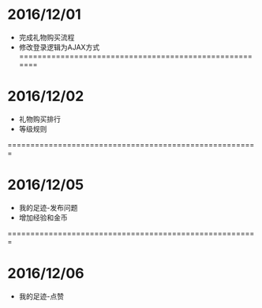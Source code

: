 # 2016/12/01
* 完成礼物购买流程
* 修改登录逻辑为AJAX方式
=======================================================
# 2016/12/02
* 礼物购买排行
* 等级规则

=======================================================
# 2016/12/05
* 我的足迹-发布问题
* 增加经验和金币


=======================================================
# 2016/12/06
* 我的足迹-点赞



